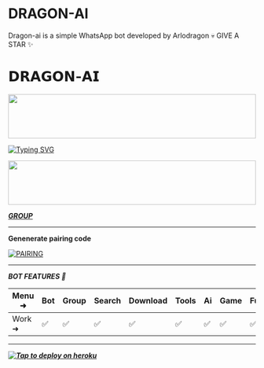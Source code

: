 # DRAGON-AI
Dragon-ai is a simple WhatsApp bot developed by Arlodragon 💀 GIVE A STAR ✨

# 𝗗𝗥𝗔𝗚𝗢𝗡-𝗔𝗜


<img src="https://i.imgur.com/dBaSKWF.gif" height="90" width="100%">

<a href="https://git.io/typing-svg"><img src="https://readme-typing-svg.demolab.com?font=Black+Ops+One&size=50&pause=1000&color=F70707&center=true&width=910&height=100&lines=𝗗𝗥𝗔𝗚𝗢𝗡+𝗔𝗜" alt="Typing SVG" /></a>
  </p>
<img src="https://i.imgur.com/dBaSKWF.gif" height="90" width="100%">

***[GROUP](https://chat.whatsapp.com/I5xIShFtrk43tfaWEmppNH)***


------------------------------------------

**Genenerate pairing code**



<a href="https://music-pair-glim.onrender.com/pair" target="_blank"><img alt='PAIRING' src='https://img.shields.io/badge/PAIRING CODE-magenta?style=for-the-badge&logo=opencv&logoColor=white'/></a>




-------------------------

***BOT FEATURES 💌***

| Menu ⁠➜ | Bot | Group | Search | Download | Tools | Ai | Game | Fun | Owner | Bug | Convert | List |
| --------| --- | ----- | ------ | -------- | ----- | -- | ---- | --- | ----- | ----| --------| -----|
| Work ➜ |  ✅ |   ✅  |    ✅  |     ✅   |   ✅  | ✅ |   ✅ |  ✅ |  ✅   | ✅  |    ✅   |  ✅  |

---------------------









***[![Tap to deploy on heroku](https://www.herokucdn.com/deploy/button.svg)](https://dashboard.heroku.com/new?button-url=https://github.com/Kingdragony/DRAGON-AI&template=https://github.com/Kingdragony/DRAGON-AI.git)***

  
